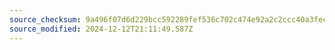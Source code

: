 ```yaml
---
source_checksum: 9a496f07d6d229bcc592289fef536c702c474e92a2c2ccc40a3fec25436e126e
source_modified: 2024-12-12T21:11:49.587Z
---
```


